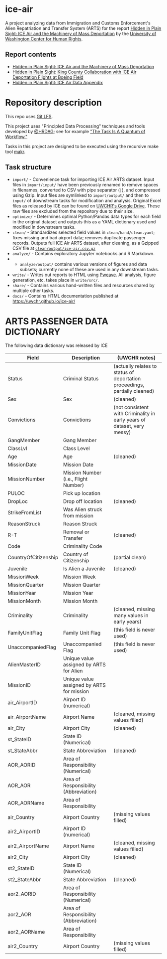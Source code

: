# ice-air

A project analyzing data from Immigration and Customs Enforcement's Alien Repatriation and Transfer System (ARTS) for the report [Hidden in Plain Sight: ICE Air and the Machinery of Mass Deportation](https://jsis.washington.edu/humanrights/2019/04/23/ice-air/) by the [University of Washington Center for Human Rights](https://jsis.washington.edu/humanrights/).

## Report contents

- [Hidden in Plain Sight: ICE Air and the Machinery of Mass Deportation](https://jsis.washington.edu/humanrights/2019/04/23/ice-air/)
- [Hidden in Plain Sight: King County Collaboration with ICE Air Deportation Flights at Boeing Field](https://jsis.washington.edu/humanrights/2019/04/23/ice-air-king-county/)
- [Hidden in Plain Sight: ICE Air Data Appendix](https://uwchr.github.io/ice-air/)

# Repository description

This repo uses [Git LFS](https://git-lfs.github.com/).

This project uses "Principled Data Processing" techniques and tools developed by [@HRDAG](https://github.com/HRDAG); see for example ["The Task Is A Quantum of Workflow."](https://hrdag.org/2016/06/14/the-task-is-a-quantum-of-workflow/)

Tasks in this project are designed to be executed using the recursive make tool [makr](https://github.com/hrdag/makr).

## Task structure

- `import/` - Convenience task for importing ICE Air ARTS dataset. Input files in `import/input/` have been previously renamed to remove spaces in filenames, converted to CSV with pipe separator (`|`), and compressed using Gzip. Input files are symlinked to `import/output/` and then to `input/` of downstream tasks for modification and analysis. Original Excel files as released by ICE can be found on [UWCHR's Google Drive](https://drive.google.com/open?id=1GVeLTfCm846YkZKWPlK0HF5eRxxYqPsF). These raw files are excluded from the repository due to their size.
- `optimize/` - Determines optimal Python/Pandas data types for each field in the original dataset and outputs this as a YAML dictionary used and modified in downstream tasks.
- `clean/` - Standardizes selected field values in `clean/hand/clean.yaml`; fixes missing and bad airport data; removes duplicate passenger records. Outputs  full ICE Air ARTS dataset, after cleaning, as a Gzipped CSV file at [`clean/output/ice-air.csv.gz`](https://github.com/UWCHR/ice-air/blob/master/clean/output/ice-air.csv.gz)
- `analyze/` - Contains exploratory Jupyter notebooks and R Markdown.
- - `analyze/output/` contains various versions of figures and data subsets; currently none of these are used in any downstream tasks.
- `write/` - Writes out reports to HTML using [Pweave](http://mpastell.com/pweave/). All analysis, figure generation, etc. takes place in `write/src/`.
- `share/` - Contains various hand-written files and resources shared by multiple other tasks.
- `docs/` - Contains HTML documentation published at https://uwchr.github.io/ice-air/

# ARTS PASSENGER DATA DICTIONARY

The following data dictionary was released by ICE 

Field|Description|(UWCHR notes)
-----|-----------|-------------
Status|Criminal Status|(actually relates to status of deportation proceedings, partially cleaned)
Sex|Sex|(cleaned)
Convictions|Convictions|(not consistent with Criminality in early years of dataset, very messy)
GangMember|Gang Member|
ClassLvl|Class Level|
Age|Age|(cleaned)
MissionDate|Mission Date|
MissionNumber|Mission Number (i.e., Flight Number)|
PULOC|Pick up location|
DropLoc|Drop off location|(cleaned)
StrikeFromList|Was Alien struck from mission |
ReasonStruck|Reason Struck|
R-T|Removal or Transfer|(cleaned)
Code|Criminality Code|
CountryOfCitizenship|Country of Citizenship|(partial clean)
Juvenile|Is Alien a Juvenile|(cleaned)
MissionWeek|Mission Week|
MissionQuarter|Mission Quarter|
MissionYear|Mission Year|
MissionMonth|Mission Month|
Criminality|Criminality|(cleaned, missing many values in early years)
FamilyUnitFlag|Family Unit Flag|(this field is never used)
UnaccompaniedFlag|Unaccompanied Flag|(this field is never used)
AlienMasterID|Unique value assigned by ARTS for Alien|
MissionID|Unique value assigned by ARTS for mission|
air_AirportID|Airport ID (numerical)|
air_AirportName|Airport Name|(cleaned, missing values filled)
air_City|Airport City|(cleaned)
st_StateID|State ID (Numerical)|
st_StateAbbr|State Abbreviation|(cleaned)
AOR_AORID|Area of Responsibility (Numerical)|
AOR_AOR|Area of Responsibility (Abbreviation)|
AOR_AORName|Area of Responsibility|
air_Country|Airport Country|(missing values filled)
air2_AirportID|Airport ID (numerical)|
air2_AirportName|Airport Name|(cleaned, missing values filled)
air2_City|Airport City |(cleaned)
st2_StateID|State ID (Numerical)|
st2_StateAbbr|State Abbreviation|(cleaned)
aor2_AORID|Area of Responsibility (Numerical)|
aor2_AOR|Area of Responsibility (Abbreviation)|
aor2_AORName|Area of Responsibility|
air2_Country|Airport Country|(missing values filled)